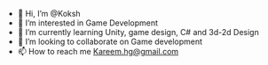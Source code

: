 - 👋 Hi, I’m @Koksh
- 👀 I’m interested in Game Development 
- 🌱 I’m currently learning Unity, game design, C# and 3d-2d Design
- 💞️ I’m looking to collaborate on Game development
- 📫 How to reach me Kareem.hg@gmail.com

<!---
Koksh/Koksh is a ✨ special ✨ repository because its `README.md` (this file) appears on your GitHub profile.
You can click the Preview link to take a look at your changes.
--->
